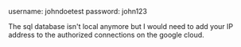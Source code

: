 username: johndoetest
password: john123

The sql database isn't local anymore but I would need to add your IP address to the authorized connections on the google cloud.